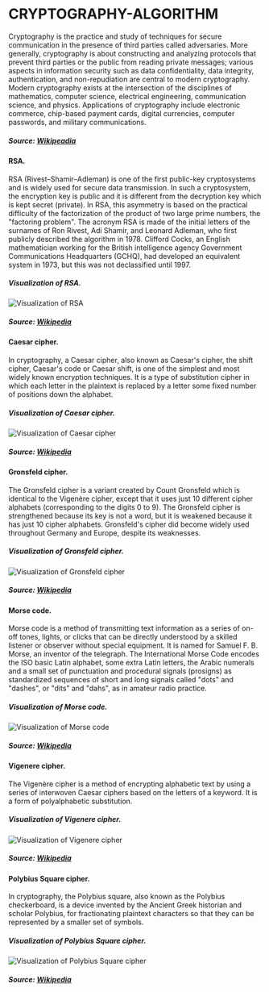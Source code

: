 # CRYPTOGRAPHY-ALGORITHM
 
Cryptography is the practice and study of techniques for secure communication in the presence of third parties called adversaries. More generally, cryptography is about constructing and analyzing protocols that prevent third parties or the public from reading private messages; various aspects in information security such as data confidentiality, data integrity, authentication, and non-repudiation are central to modern cryptography. Modern cryptography exists at the intersection of the disciplines of mathematics, computer science, electrical engineering, communication science, and physics. Applications of cryptography include electronic commerce, chip-based payment cards, digital currencies, computer passwords, and military communications.
##### Source: [Wikipeadia](https://en.wikipedia.org/wiki/Cryptography)  

#### RSA.  
RSA (Rivest–Shamir–Adleman) is one of the first public-key cryptosystems and is widely used for secure data transmission. In such a cryptosystem, the encryption key is public and it is different from the decryption key which is kept secret (private). In RSA, this asymmetry is based on the practical difficulty of the factorization of the product of two large prime numbers, the "factoring problem". The acronym RSA is made of the initial letters of the surnames of Ron Rivest, Adi Shamir, and Leonard Adleman, who first publicly described the algorithm in 1978. Clifford Cocks, an English mathematician working for the British intelligence agency Government Communications Headquarters (GCHQ), had developed an equivalent system in 1973, but this was not declassified until 1997.   
##### Visualization of RSA. 
![Visualization of RSA](https://image.ibb.co/kJfYFS/Crypto_Fig05b.jpg "Visualization of RSA")  
##### Source: [Wikipedia](https://en.wikipedia.org/wiki/RSA_(cryptosystem))  

#### Caesar cipher.  
In cryptography, a Caesar cipher, also known as Caesar's cipher, the shift cipher, Caesar's code or Caesar shift, is one of the simplest and most widely known encryption techniques. It is a type of substitution cipher in which each letter in the plaintext is replaced by a letter some fixed number of positions down the alphabet.   
##### Visualization of Caesar cipher. 
![Visualization of Caesar cipher](https://www.sciencebuddies.org/Files/9037/8/caesar-cipher-shift-left-thumbnail.png "Visualization of Caesar cipher")  
##### Source: [Wikipedia](https://en.wikipedia.org/wiki/Caesar_cipher)  

#### Gronsfeld cipher.  
The Gronsfeld cipher is a variant created by Count Gronsfeld which is identical to the Vigenère cipher, except that it uses just 10 different cipher alphabets (corresponding to the digits 0 to 9). The Gronsfeld cipher is strengthened because its key is not a word, but it is weakened because it has just 10 cipher alphabets. Gronsfeld's cipher did become widely used throughout Germany and Europe, despite its weaknesses.  
##### Visualization of Gronsfeld cipher. 
![Visualization of Gronsfeld cipher](https://www.cryptool.org/images/gronsfeldEN.jpg "Visualization of Gronsfeld cipher")  
##### Source: [Wikipedia](https://en.wikipedia.org/wiki/Vigen%C3%A8re_cipher)  

#### Morse code.  
Morse code is a method of transmitting text information as a series of on-off tones, lights, or clicks that can be directly understood by a skilled listener or observer without special equipment. It is named for Samuel F. B. Morse, an inventor of the telegraph. The International Morse Code encodes the ISO basic Latin alphabet, some extra Latin letters, the Arabic numerals and a small set of punctuation and procedural signals (prosigns) as standardized sequences of short and long signals called "dots" and "dashes", or "dits" and "dahs", as in amateur radio practice. 
##### Visualization of Morse code. 
![Visualization of Morse code](https://upload.wikimedia.org/wikipedia/commons/thumb/c/ca/Morse_code_tree3.png/650px-Morse_code_tree3.png "Visualization of Morse code")  
##### Source: [Wikipedia](https://en.wikipedia.org/wiki/Morse_code)  

#### Vigenere cipher.  
The Vigenère cipher is a method of encrypting alphabetic text by using a series of interwoven Caesar ciphers based on the letters of a keyword. It is a form of polyalphabetic substitution.
##### Visualization of Vigenere cipher.  
![Visualization of Vigenere cipher](https://pages.mtu.edu/~shene/NSF-4/Tutorial/VIG/FIG-VIG-Table.jpg "Visualization of Vigenere cipher")  
##### Source: [Wikipedia](https://en.wikipedia.org/wiki/Vigen%C3%A8re_cipher)  

#### Polybius Square cipher.  
In cryptography, the Polybius square, also known as the Polybius checkerboard, is a device invented by the Ancient Greek historian and scholar Polybius, for fractionating plaintext characters so that they can be represented by a smaller set of symbols.  
##### Visualization of Polybius Square cipher. 
![Visualization of Polybius Square cipher](http://www.rimwe.com/_Media/polybius_square_med.jpeg "Visualization of Polybius Square cipher")  
##### Source: [Wikipedia](https://en.wikipedia.org/wiki/Polybius_square) 
